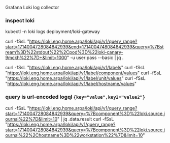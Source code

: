 Grafana Loki log collector

### inspect loki
kubectl -n loki logs deployment/loki-gateway

curl -fSsL "https://loki.eng.home.arpa/loki/api/v1/query_range?start=1714004728084842939&end=1714004748084842939&query=%7Bstream%3D%22stdout%22%2Cpod%3D%22loki-canary-9mckh%22%7D+&limit=1000"  -u user:pass --basic  | jq .

curl -fSsL "https://loki.eng.home.arpa/loki/api/v1/labels"
curl -fSsL "https://loki.eng.home.arpa/loki/api/v1/label/component/values"
curl -fSsL "https://loki.eng.home.arpa/loki/api/v1/label/unit/values"
curl -fSsL "https://loki.eng.home.arpa/loki/api/v1/label/hostname/values"

### query is url-encoded logql `{key="value",key2="value2"}`
curl -fSsL "https://loki.eng.home.arpa/loki/api/v1/query_range?start=1714004728084842939&query=%7Bcomponent%3D%22loki.source.journal%22%7D&limit=10"  | jq .data.result
curl -fSsL "https://loki.eng.home.arpa/loki/api/v1/query_range?start=1714004728084842939&query=%7Bcomponent%3D%22loki.source.journal%22%2Chostname%3D%22workstation%22%7D&limit=10"
